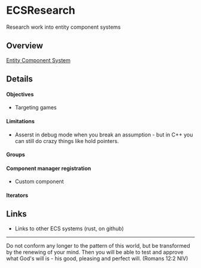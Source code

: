 # ECSResearch
Research work into entity component systems


## Overview
[Entity Component System](https://infogalactic.com/info/Entity_component_system)

## Details


#### Objectives
- Targeting games

#### Limitations
- Asserst in debug mode when you break an assumption - but in C++ you can still do crazy things like hold pointers.

#### Groups

#### Component manager registration


- Custom component

#### Iterators


## Links
- Links to other ECS systems (rust, on github)


---

Do not conform any longer to the pattern of this world, but be transformed by the renewing of your mind.
Then you will be able to test and approve what God's will is - his good, pleasing and perfect will. (Romans 12:2 NIV)


